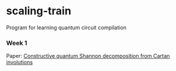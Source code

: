 # scaling-train

Program for learning quantum circuit compilation

### Week 1

Paper: [Constructive quantum Shannon decomposition from Cartan involutions](https://iopscience.iop.org/article/10.1088/1751-8113/41/39/395305/pdf)
